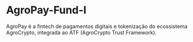 # AgroPay-Fund-I
AgroPay é a fintech de pagamentos digitais e tokenização do ecossistema AgroCrypto, integrada ao ATF (AgroCrypto Trust Framework).

